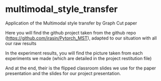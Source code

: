 # multimodal_style_transfer
Application of the Multimodal style transfer by Graph Cut paper

Here you will find the github project taken from the github repo (https://github.com/irasin/Pytorch_MST), adapted to our situation with all our raw results

In the experiment results, you will find the picture taken from each experiments we made (which are detailed in the project restitution file)

And at the end, their is the flipped classroom slides we use for the paper presentation and the slides for our project presentation.
